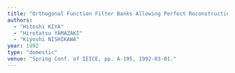 ```yaml
---
title: "Orthogonal Function Filter Banks Allowing Perfect Reconstruction"
authors:
  - "Hitoshi KIYA"
  - "Hirotatsu YAMAZAKI"
  - "Kiyoshi NISHIKAWA"
year: 1992
type: "domestic"
venue: "Spring Conf. of IEICE, pp. A-195, 1992-03-01."
---
```

